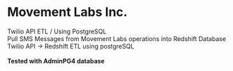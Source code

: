 # Movement Labs Inc.

Twilio API ETL / Using PostgreSQL\
Pull SMS Messages from Movement Labs operations into Redshift Database\
Twilio API -> Redshift ETL using postgreSQL \
\
**Tested with AdminPG4 database**

